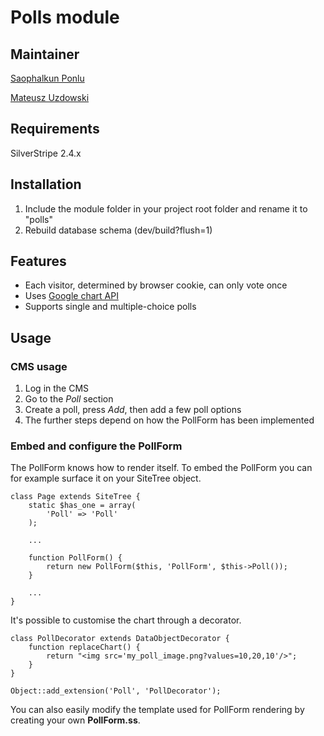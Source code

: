 # Polls module

## Maintainer 

[Saophalkun Ponlu](mailto:phalkunz@silverstripe.com)

[Mateusz Uzdowski](mailto:mateusz@silverstripe.com)

## Requirements 

SilverStripe 2.4.x

## Installation 

1. Include the module folder in your project root folder and rename it to "polls"
1. Rebuild database schema (dev/build?flush=1)

## Features

- Each visitor, determined by browser cookie, can only vote once 
- Uses [Google chart API](http://code.google.com/apis/chart/) 
- Supports single and multiple-choice polls

## Usage

### CMS usage

1. Log in the CMS 
1. Go to the _Poll_ section
1. Create a poll, press _Add_, then add a few poll options
1. The further steps depend on how the PollForm has been implemented

### Embed and configure the PollForm

The PollForm knows how to render itself. To embed the PollForm you can for example surface it on your SiteTree object.

	class Page extends SiteTree {
		static $has_one = array(
			'Poll' => 'Poll'
		);

		...

		function PollForm() {
			return new PollForm($this, 'PollForm', $this->Poll());	
		}

		...
	}

It's possible to customise the chart through a decorator.

	class PollDecorator extends DataObjectDecorator {
		function replaceChart() {
			return "<img src='my_poll_image.png?values=10,20,10'/>";
		}
	}

	Object::add_extension('Poll', 'PollDecorator');

You can also easily modify the template used for PollForm rendering by creating your own **PollForm.ss**.
